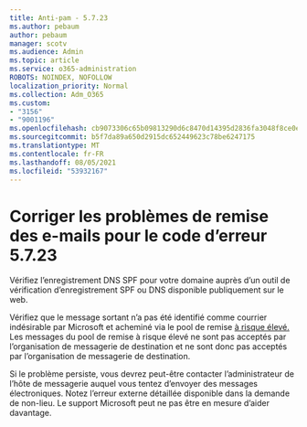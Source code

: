 ```yaml
---
title: Anti-pam - 5.7.23
ms.author: pebaum
author: pebaum
manager: scotv
ms.audience: Admin
ms.topic: article
ms.service: o365-administration
ROBOTS: NOINDEX, NOFOLLOW
localization_priority: Normal
ms.collection: Adm_O365
ms.custom:
- "3156"
- "9001196"
ms.openlocfilehash: cb9073306c65b09813290d6c8470d14395d2836fa3048f8ce0ecb8b06e71a010
ms.sourcegitcommit: b5f7da89a650d2915dc652449623c78be6247175
ms.translationtype: MT
ms.contentlocale: fr-FR
ms.lasthandoff: 08/05/2021
ms.locfileid: "53932167"
---
```

# <a name="fix-email-delivery-issues-for-error-code-5723"></a>Corriger les problèmes de remise des e-mails pour le code d’erreur 5.7.23

Vérifiez l’enregistrement DNS SPF pour votre domaine auprès d’un outil de vérification d’enregistrement SPF ou DNS disponible publiquement sur le web.

Vérifiez que le message sortant n’a pas été identifié comme courrier indésirable par Microsoft et acheminé via le pool de remise [à risque élevé.](https://docs.microsoft.com/microsoft-365/security/office-365-security/high-risk-delivery-pool-for-outbound-messages) Les messages du pool de remise à risque élevé ne sont pas acceptés par l’organisation de messagerie de destination et ne sont donc pas acceptés par l’organisation de messagerie de destination.

Si le problème persiste, vous devrez peut-être contacter l’administrateur de l’hôte de messagerie auquel vous tentez d’envoyer des messages électroniques. Notez l’erreur externe détaillée disponible dans la demande de non-lieu. Le support Microsoft peut ne pas être en mesure d’aider davantage.
